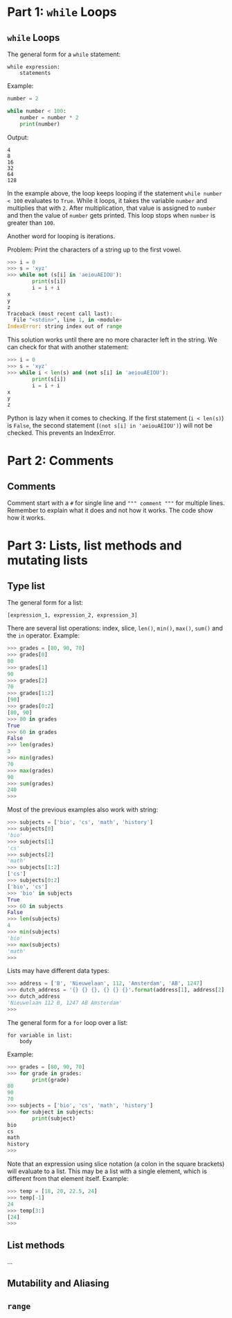# Part 1: `while` Loops

## `while` Loops

The general form for a `while` statement:

```
while expression:
    statements
```

Example:

```python
number = 2

while number < 100:
    number = number * 2
    print(number)
```

Output:

```
4
8
16
32
64
128
```

In the example above, the loop keeps looping if the statement `while number < 100` evaluates to `True`. While it loops, it takes the variable `number` and multiplies that with `2`. After multiplication, that value is assigned to `number` and then the value of `number` gets printed. This loop stops when `number` is greater than `100`.

Another word for looping is iterations.

Problem: Print the characters of a string up to the first vowel.

```python
>>> i = 0
>>> s = 'xyz'
>>> while not (s[i] in 'aeiouAEIOU'):
        print(s[i])
        i = i + i
x
y
z
Traceback (most recent call last):
  File "<stdin>", line 1, in <module>
IndexError: string index out of range
```

This solution works until there are no more character left in the string. We can check for that with another statement:

```python
>>> i = 0
>>> s = 'xyz'
>>> while i < len(s) and (not s[i] in 'aeiouAEIOU'):
        print(s[i])
        i = i + i
x
y
z
```

Python is lazy when it comes to checking. If the first statement (`i < len(s)`) is `False`, the second statement (`(not s[i] in 'aeiouAEIOU')`) will not be checked. This prevents an IndexError.

# Part 2: Comments

## Comments

Comment start with a `#` for single line and `""" comment """` for multiple lines. Remember to explain what it does and not how it works. The code show how it works.

# Part 3: Lists, list methods and mutating lists

## Type list

The general form for a list:

```
[expression_1, expression_2, expression_3]
```

There are several list operations: index, slice, `len()`, `min()`, `max()`, `sum()` and the `in` operator. Example:

```python
>>> grades = [80, 90, 70]
>>> grades[0]
80
>>> grades[1]
90
>>> grades[2]
70
>>> grades[1:2]
[90]
>>> grades[0:2]
[80, 90]
>>> 80 in grades
True
>>> 60 in grades
False
>>> len(grades)
3
>>> min(grades)
70
>>> max(grades)
90
>>> sum(grades)
240
>>>
```

Most of the previous examples also work with string:

```python
>>> subjects = ['bio', 'cs', 'math', 'history']
>>> subjects[0]
'bio'
>>> subjects[1]
'cs'
>>> subjects[2]
'math'
>>> subjects[1:2]
['cs']
>>> subjects[0:2]
['bio', 'cs']
>>> 'bio' in subjects
True
>>> 60 in subjects
False
>>> len(subjects)
4
>>> min(subjects)
'bio'
>>> max(subjects)
'math'
>>>
```

Lists may have different data types:

```python
>>> address = ['B', 'Nieuwelaan', 112, 'Amsterdam', 'AB', 1247]
>>> dutch_address = '{} {} {}, {} {} {}'.format(address[1], address[2], address[0], address[5], address[4], address[3])
>>> dutch_address
'Nieuwelaan 112 B, 1247 AB Amsterdam'
>>>
```

The general form for a `for` loop over a list:

```
for variable in list:
    body
```

Example:

```python
>>> grades = [80, 90, 70]
>>> for grade in grades:
        print(grade)
80
90
70
>>> subjects = ['bio', 'cs', 'math', 'history']
>>> for subject in subjects:
        print(subject)
bio
cs
math
history
>>>
```

Note that an expression using slice notation (a colon in the square brackets) will evaluate to a list. This may be a list with a single element, which is different from that element itself. Example:

```python
>>> temp = [18, 20, 22.5, 24]
>>> temp[-1]
24
>>> temp[3:]
[24]
>>>
```

## List methods

...

## Mutability and Aliasing

## `range`